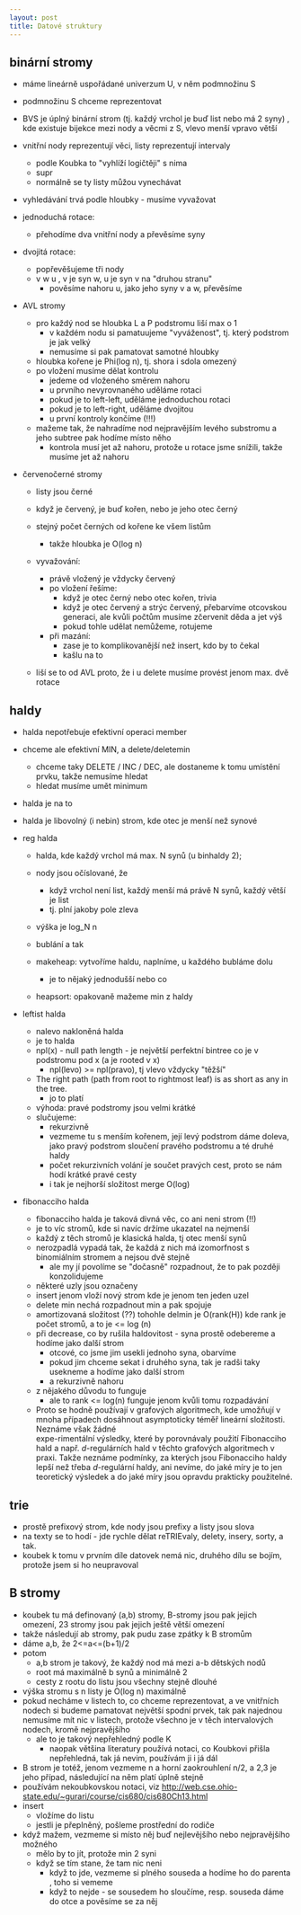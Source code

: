 ```yaml
---
layout: post
title: Datové struktury
---
```


binární stromy
---
- máme lineárně uspořádané univerzum U, v něm podmnožinu S
- podmnožinu S chceme reprezentovat
- BVS je úplný binární strom (tj. každý vrchol je buď list nebo má 2 syny) , kde existuje bijekce mezi nody a věcmi z S, vlevo menší vpravo větší
- vnitřní nody reprezentují věci, listy reprezentují intervaly
    - podle Koubka to "vyhlíží logičtěji" s nima
    - supr
    - normálně se ty listy můžou vynechávat
- vyhledávání trvá podle hloubky - musíme vyvažovat

- jednoduchá rotace: 
    - přehodíme dva vnitřní nody a převěsíme syny
- dvojitá rotace:
    - popřevěšujeme tři nody
    - v w u , v je syn w, u je syn v na "druhou stranu"
        - pověsíme nahoru u, jako jeho syny v a w, převěsíme
- AVL stromy
    - pro každý nod se hloubka L a P podstromu liší max o 1
        - v každém nodu si pamatuujeme "vyváženost", tj. který podstrom je jak velký
        - nemusíme si pak pamatovat samotné hloubky
    - hloubka kořene je Phi(log n), tj. shora i sdola omezený
    - po vložení musíme dělat kontrolu
        - jedeme od vloženého směrem nahoru
        - u prvního nevyrovnaného uděláme rotaci
        - pokud je to left-left, uděláme jednoduchou rotaci
        - pokud je to left-right, uděláme dvojitou
        - u první kontroly končíme (!!!)
    - mažeme tak, že nahradíme nod nejpravějším levého substromu a jeho subtree pak hodíme místo něho
        - kontrola musí jet až nahoru, protože u rotace jsme snížili, takže musíme jet až nahoru
- červenočerné stromy
    - listy jsou černé
    - když je červený, je buď kořen, nebo je jeho otec černý 
    - stejný počet černých od kořene ke všem listům
        - takže hloubka je O(log n)

    - vyvažování:
        - právě vložený je vždycky červený
        - po vložení řešíme:
            - když je otec černý nebo otec kořen, trivia
            - když je otec červený a strýc červený, přebarvíme otcovskou generaci, ale kvůli počtům musíme zčervenit děda a jet výš
            - pokud tohle udělat nemůžeme, rotujeme
        - při mazání:
            - zase je to komplikovanější než insert, kdo by to čekal
            - kašlu na to
    - liší se to od AVL proto, že i u delete musíme provést jenom max. dvě rotace

haldy
---
- halda nepotřebuje efektivní operaci member
- chceme ale efektivní MIN, a delete/deletemin
    - chceme taky DELETE / INC / DEC, ale dostaneme k tomu umístění prvku, takže nemusíme hledat
    - hledat musíme umět minimum

- halda je na to

- halda je libovolný (i nebin) strom, kde otec je menší než synové

- reg halda
    - halda, kde každý vrchol má max. N synů (u binhaldy 2); 
    - nody jsou očíslované, že
        - když vrchol není list, každý menší má právě N synů, každý větší je list
        - tj. plní jakoby pole zleva
    - výška je log_N n
    - bublání a tak

    - makeheap: vytvoříme haldu, naplníme, u každého bubláme dolu
        - je to nějaký jednodušší nebo co
    - heapsort: opakovaně mažeme min z haldy

- leftist halda
    - nalevo nakloněná halda
    - je to halda
    - npl(x) - null path length - je největší perfektní bintree co je v podstromu pod x (a je rooted v x)
        - npl(levo) >= npl(pravo), tj vlevo vždycky "těžší"
    - The right path (path from root to rightmost leaf) is as short as any in the tree.
        - jo to platí
    - výhoda: pravé podstromy jsou velmi krátké
    - slučujeme:
        - rekurzivně
        - vezmeme tu s menším kořenem, její levý podstrom dáme doleva, jako pravý podstrom sloučení pravého podstromu a té druhé haldy
        - počet rekurzivních volání je součet pravých cest, proto se nám hodí krátké pravé cesty
        - i tak je nejhorší složitost merge O(log)

- fibonacciho halda
    - fibonacciho halda je taková divná věc, co ani neni strom (!!)
    - je to víc stromů, kde si navíc držíme ukazatel na nejmenší
    - každý z těch stromů je klasická halda, tj otec menší synů
    - nerozpadlá vypadá tak, že každá z nich má izomorfnost s binomiálním stromem a nejsou dvě stejně
        - ale my jí povolíme se "dočasně" rozpadnout, že to pak později konzolidujeme
    - některé uzly jsou označeny
    - insert jenom vloží nový strom kde je jenom ten jeden uzel
    - delete min nechá rozpadnout min a pak spojuje
    - amortizovaná složitost (??) tohohle delmin je O(rank(H)) kde rank je počet stromů, a to je <= log (n)
    - při decrease, co by rušila haldovitost - syna prostě odebereme a hodíme jako další strom
        - otcové, co jsme jim usekli jednoho syna, obarvíme
        - pokud jim chceme sekat i druhého syna, tak je radši taky usekneme a hodíme jako další strom
        - a rekurzivně nahoru
    - z nějakého důvodu to funguje
        - ale to rank <= log(n) funguje jenom kvůli tomu rozpadávání
    - Proto se hodně používají v grafových algoritmech, 
kde umožňují v mnoha případech dosáhnout asymptoticky téměř lineární 
složitosti. Neznáme však žádné  
expe\-rimentální výsledky, které by porovnávaly použití Fibonacciho 
hald a např. $d$-regulárních hald v těchto grafových 
algoritmech v praxi. Takže neznáme podmínky, za 
kterých jsou Fibonacciho 
haldy lepší než třeba $d$-regulární haldy, 
ani nevíme, do jaké míry je to jen teoretický 
výsledek a do jaké míry jsou opravdu prakticky použitelné. 

trie
---
- prostě prefixový strom, kde nody jsou prefixy a listy jsou slova
- na texty se to hodí - jde rychle dělat reTRIEvaly, delety, insery, sorty, a tak.
- koubek k tomu v prvním díle datovek nemá nic, druhého dílu se bojím, protože jsem si ho neupravoval

B stromy
---
- koubek tu má definovaný (a,b) stromy, B-stromy jsou pak jejich omezení, 23 stromy jsou pak jejich ještě větší omezení
- takže následují ab stromy, pak pudu zase zpátky k B stromům
- dáme a,b, že 2<=a<=(b+1)/2
- potom
    - a,b strom je takový, že každý nod má mezi a-b dětských nodů
    - root má maximálně b synů a minimálně 2
    - cesty z rootu do listu jsou všechny stejně dlouhé
- výška stromu s n listy je O(log n) maximálně
- pokud necháme v listech to, co chceme reprezentovat, a ve vnitřních nodech si budeme pamatovat největší spodní prvek, tak pak najednou nemusíme mít nic v listech, protože všechno je v těch intervalových nodech, kromě nejpravějšího
    - ale to je takový nepřehledný podle K
        - naopak většina literatury používá notaci, co Koubkovi přišla nepřehledná, tak já nevim, používám ji i já dál
- B strom je totéž, jenom vezmeme n a horní zaokrouhlení n/2, a 2,3 je jeho případ, následující na něm platí úplně stejně
- používám nekoubkovskou notaci, viz http://web.cse.ohio-state.edu/~gurari/course/cis680/cis680Ch13.html
- insert
    - vložíme do listu
    - jestli je přeplněný, pošleme prostřední do rodiče 
- když mažem, vezmeme si místo něj buď nejlevějšího nebo nejpravějšího možného
    - mělo by to jít, protože min 2 syni
    - když se tím stane, že tam nic neni
        - když to jde, vezmeme si plného souseda a hodíme ho do parenta , toho si vememe
        - když to nejde - se sousedem ho sloučíme, resp. souseda dáme do otce a pověsíme se za něj
